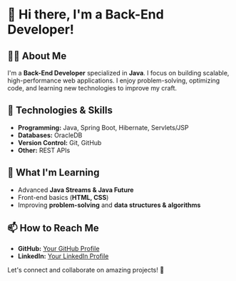 # 👋 Hi there, I'm a Back-End Developer!

## 🧑‍💻 About Me
I'm a **Back-End Developer** specialized in **Java**. I focus on building scalable, high-performance web applications. I enjoy problem-solving, optimizing code, and learning new technologies to improve my craft.

## 🚀 Technologies & Skills
- **Programming:** Java, Spring Boot, Hibernate, Servlets/JSP
- **Databases:** OracleDB
- **Version Control:** Git, GitHub
- **Other:** REST APIs 

## 📖 What I'm Learning
- Advanced **Java Streams & Java Future**
- Front-end basics (**HTML, CSS**)
- Improving **problem-solving** and **data structures & algorithms**

## 📫 How to Reach Me
- **GitHub:** [Your GitHub Profile](https://github.com/AbdurahmanHussien)
- **LinkedIn:** [Your LinkedIn Profile](https://www.linkedin.com/in/abdurhman-hussien1965/)

Let's connect and collaborate on amazing projects! 🚀
